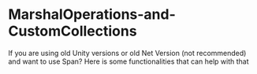 # MarshalOperations-and-CustomCollections
If you are using old Unity versions or old Net Version (not recommended) and want to use Span? Here is some functionalities that can help with that
